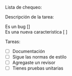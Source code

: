 Lista de chequeo:

Descripción de la tarea:

Es un bug []  
Es una nueva caracteristica [ ]  

Tareas:
- [ ] Documentación
- [ ] Sigue las normas de estilo
- [ ] Agregaste un revisor
- [ ] Tienes pruebas unitarias
